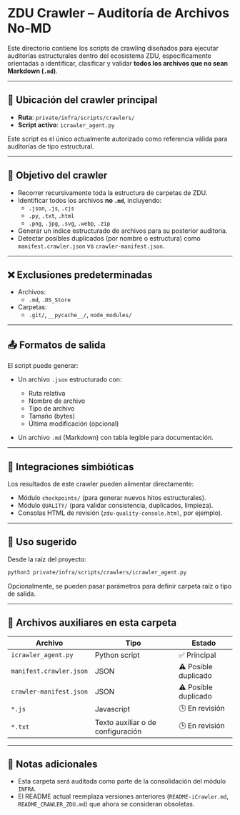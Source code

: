 # ZDU Crawler – Auditoría de Archivos No-MD

Este directorio contiene los scripts de crawling diseñados para ejecutar auditorías estructurales dentro del ecosistema ZDU, específicamente orientadas a identificar, clasificar y validar **todos los archivos que no sean Markdown (`.md`)**.

---

## 📍 Ubicación del crawler principal

- **Ruta**: `private/infra/scripts/crawlers/`
- **Script activo**: `icrawler_agent.py`

Este script es el único actualmente autorizado como referencia válida para auditorías de tipo estructural.

---

## 🎯 Objetivo del crawler

- Recorrer recursivamente toda la estructura de carpetas de ZDU.
- Identificar todos los archivos **no `.md`**, incluyendo:
  - `.json`, `.js`, `.cjs`
  - `.py`, `.txt`, `.html`
  - `.png`, `.jpg`, `.svg`, `.webp`, `.zip`
- Generar un índice estructurado de archivos para su posterior auditoría.
- Detectar posibles duplicados (por nombre o estructura) como `manifest.crawler.json` vs `crawler-manifest.json`.

---

## ❌ Exclusiones predeterminadas

- Archivos:
  - `.md`, `.DS_Store`
- Carpetas:
  - `.git/`, `__pycache__/`, `node_modules/`

---

## 📤 Formatos de salida

El script puede generar:

- Un archivo `.json` estructurado con:
  - Ruta relativa
  - Nombre de archivo
  - Tipo de archivo
  - Tamaño (bytes)
  - Última modificación (opcional)

- Un archivo `.md` (Markdown) con tabla legible para documentación.

---

## 🔄 Integraciones simbióticas

Los resultados de este crawler pueden alimentar directamente:

- Módulo `checkpoints/` (para generar nuevos hitos estructurales).
- Módulo `QUALITY/` (para validar consistencia, duplicados, limpieza).
- Consolas HTML de revisión (`zdu-quality-console.html`, por ejemplo).

---

## 🚀 Uso sugerido

Desde la raíz del proyecto:

```bash
python3 private/infra/scripts/crawlers/icrawler_agent.py
```

Opcionalmente, se pueden pasar parámetros para definir carpeta raíz o tipo de salida.

---

## 📂 Archivos auxiliares en esta carpeta

| Archivo | Tipo | Estado |
|--------|------|--------|
| `icrawler_agent.py` | Python script | ✅ Principal |
| `manifest.crawler.json` | JSON | ⚠️ Posible duplicado |
| `crawler-manifest.json` | JSON | ⚠️ Posible duplicado |
| `*.js` | Javascript | 🕒 En revisión |
| `*.txt` | Texto auxiliar o de configuración | 🕒 En revisión |

---

## 🧠 Notas adicionales

- Esta carpeta será auditada como parte de la consolidación del módulo `INFRA`.
- El README actual reemplaza versiones anteriores (`README-iCrawler.md`, `README_CRAWLER_ZDU.md`) que ahora se consideran obsoletas.
